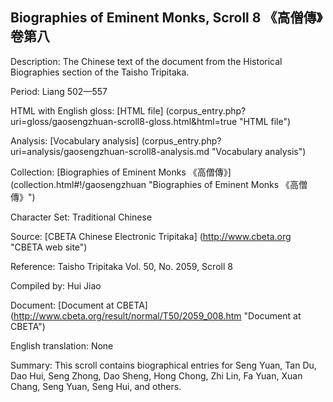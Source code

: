 ##  Biographies of Eminent Monks, Scroll 8 《高僧傳》卷第八

Description: The Chinese text of the document from the Historical Biographies section of the Taisho Tripitaka.

Period: Liang 502—557

HTML with English gloss: [HTML file] (corpus_entry.php?uri=gloss/gaosengzhuan-scroll8-gloss.html&html=true "HTML file")

Analysis: [Vocabulary analysis] (corpus_entry.php?uri=analysis/gaosengzhuan-scroll8-analysis.md "Vocabulary analysis")

Collection: [Biographies of Eminent Monks 《高僧傳》] (collection.html#!/gaosengzhuan "Biographies of Eminent Monks 《高僧傳》")

Character Set: Traditional Chinese

Source: [CBETA Chinese Electronic Tripitaka] (http://www.cbeta.org "CBETA web site")

Reference: Taisho Tripitaka Vol. 50, No. 2059, Scroll 8

Compiled by: Hui Jiao

Document: [Document at CBETA] (http://www.cbeta.org/result/normal/T50/2059_008.htm "Document at CBETA")

English	translation: None

Summary: This scroll contains biographical entries for Seng Yuan, Tan Du, Dao Hui, Seng Zhong, Dao Sheng, Hong Chong, Zhi Lin, Fa Yuan, Xuan Chang, Seng Yuan, Seng Hui, and others.
